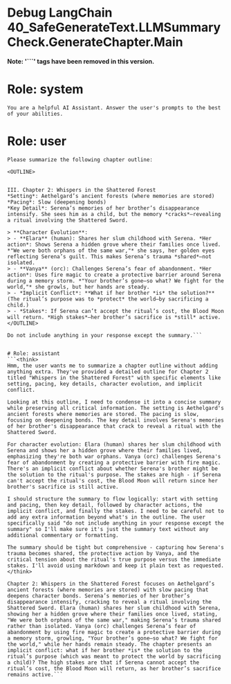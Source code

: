 # Debug LangChain 40_SafeGenerateText.LLMSummaryCheck.GenerateChapter.Main
**Note: '```' tags have been removed in this version.**



# Role: system
```You are a helpful AI Assistant. Answer the user's prompts to the best of your abilities.```


# Role: user
```
Please summarize the following chapter outline:

<OUTLINE>


III. Chapter 2: Whispers in the Shattered Forest  
*Setting*: Aethelgard’s ancient forests (where memories are stored)  
*Pacing*: Slow (deepening bonds)  
*Key Detail*: Serena’s memories of her brother’s disappearance intensify. She sees him as a child, but the memory *cracks*—revealing a ritual involving the Shattered Sword.  

> **Character Evolution**:  
> - **Elara** (human): Shares her slum childhood with Serena. *Her action*: Shows Serena a hidden grove where their families once lived. *"We were both orphans of the same war,"* she says, her golden eyes reflecting Serena’s guilt. This makes Serena’s trauma *shared*—not isolated.  
> - **Vanya** (orc): Challenges Serena’s fear of abandonment. *Her action*: Uses fire magic to create a protective barrier around Serena during a memory storm. *"Your brother’s gone—so what? We fight for the world,"* she growls, but her hands are steady.  
> - *Implicit Conflict*: **What if her brother *is* the solution?** (The ritual’s purpose was to *protect* the world—by sacrificing a child.)  
> - *Stakes*: If Serena can’t accept the ritual’s cost, the Blood Moon will return. *High stakes*—her brother’s sacrifice is *still* active.
</OUTLINE>

Do not include anything in your response except the summary.```


# Role: assistant
```<think>
Hmm, the user wants me to summarize a chapter outline without adding anything extra. They've provided a detailed outline for Chapter 2 titled "Whispers in the Shattered Forest" with specific elements like setting, pacing, key details, character evolution, and implicit conflict.

Looking at this outline, I need to condense it into a concise summary while preserving all critical information. The setting is Aethelgard's ancient forests where memories are stored. The pacing is slow, focusing on deepening bonds. The key detail involves Serena's memories of her brother's disappearance that crack to reveal a ritual with the Shattered Sword.

For character evolution: Elara (human) shares her slum childhood with Serena and shows her a hidden grove where their families lived, emphasizing they're both war orphans. Vanya (orc) challenges Serena's fear of abandonment by creating a protective barrier with fire magic. There's an implicit conflict about whether Serena's brother might be the solution to the ritual's purpose. The stakes are high - if Serena can't accept the ritual's cost, the Blood Moon will return since her brother's sacrifice is still active.

I should structure the summary to flow logically: start with setting and pacing, then key detail, followed by character actions, the implicit conflict, and finally the stakes. I need to be careful not to add any extra information beyond what's in the outline. The user specifically said "do not include anything in your response except the summary" so I'll make sure it's just the summary text without any additional commentary or formatting.

The summary should be tight but comprehensive - capturing how Serena's trauma becomes shared, the protective action by Vanya, and the critical tension about the ritual's true purpose versus the immediate stakes. I'll avoid using markdown and keep it plain text as requested.
</think>

Chapter 2: Whispers in the Shattered Forest focuses on Aethelgard’s ancient forests (where memories are stored) with slow pacing that deepens character bonds. Serena’s memories of her brother’s disappearance intensify, cracking to reveal a ritual involving the Shattered Sword. Elara (human) shares her slum childhood with Serena, showing her a hidden grove where their families once lived, stating, "We were both orphans of the same war," making Serena’s trauma shared rather than isolated. Vanya (orc) challenges Serena’s fear of abandonment by using fire magic to create a protective barrier during a memory storm, growling, "Your brother’s gone—so what? We fight for the world," while her hands remain steady. The chapter presents an implicit conflict: what if her brother *is* the solution to the ritual’s purpose (which was meant to protect the world by sacrificing a child)? The high stakes are that if Serena cannot accept the ritual’s cost, the Blood Moon will return, as her brother’s sacrifice remains active.```